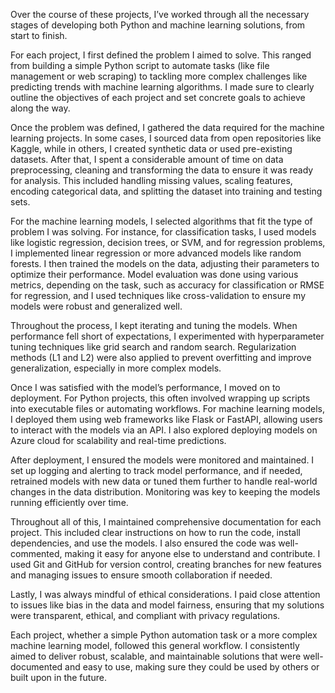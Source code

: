 Over the course of these projects, I’ve worked through all the necessary stages of developing both Python and machine learning solutions, from start to finish.

For each project, I first defined the problem I aimed to solve. This ranged from building a simple Python script to automate tasks (like file management or web scraping) to tackling more complex challenges like predicting trends with machine learning algorithms. I made sure to clearly outline the objectives of each project and set concrete goals to achieve along the way.

Once the problem was defined, I gathered the data required for the machine learning projects. In some cases, I sourced data from open repositories like Kaggle, while in others, I created synthetic data or used pre-existing datasets. After that, I spent a considerable amount of time on data preprocessing, cleaning and transforming the data to ensure it was ready for analysis. This included handling missing values, scaling features, encoding categorical data, and splitting the dataset into training and testing sets.

For the machine learning models, I selected algorithms that fit the type of problem I was solving. For instance, for classification tasks, I used models like logistic regression, decision trees, or SVM, and for regression problems, I implemented linear regression or more advanced models like random forests. I then trained the models on the data, adjusting their parameters to optimize their performance. Model evaluation was done using various metrics, depending on the task, such as accuracy for classification or RMSE for regression, and I used techniques like cross-validation to ensure my models were robust and generalized well.

Throughout the process, I kept iterating and tuning the models. When performance fell short of expectations, I experimented with hyperparameter tuning techniques like grid search and random search. Regularization methods (L1 and L2) were also applied to prevent overfitting and improve generalization, especially in more complex models.

Once I was satisfied with the model’s performance, I moved on to deployment. For Python projects, this often involved wrapping up scripts into executable files or automating workflows. For machine learning models, I deployed them using web frameworks like Flask or FastAPI, allowing users to interact with the models via an API. I also explored deploying models on Azure cloud for scalability and real-time predictions.

After deployment, I ensured the models were monitored and maintained. I set up logging and alerting to track model performance, and if needed, retrained models with new data or tuned them further to handle real-world changes in the data distribution. Monitoring was key to keeping the models running efficiently over time.

Throughout all of this, I maintained comprehensive documentation for each project. This included clear instructions on how to run the code, install dependencies, and use the models. I also ensured the code was well-commented, making it easy for anyone else to understand and contribute. I used Git and GitHub for version control, creating branches for new features and managing issues to ensure smooth collaboration if needed.

Lastly, I was always mindful of ethical considerations. I paid close attention to issues like bias in the data and model fairness, ensuring that my solutions were transparent, ethical, and compliant with privacy regulations.

Each project, whether a simple Python automation task or a more complex machine learning model, followed this general workflow. I consistently aimed to deliver robust, scalable, and maintainable solutions that were well-documented and easy to use, making sure they could be used by others or built upon in the future.
